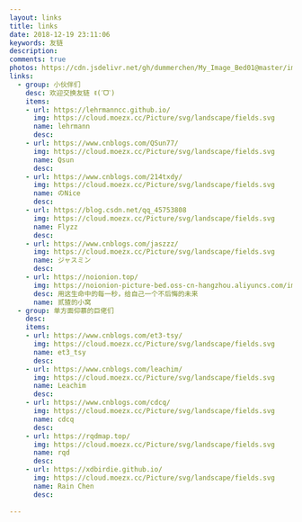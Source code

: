 ```yaml
---
layout: links
title: links
date: 2018-12-19 23:11:06
keywords: 友链
description: 
comments: true
photos: https://cdn.jsdelivr.net/gh/dummerchen/My_Image_Bed01@master/img/20201221134809.jpg
links:
  - group: 小伙伴们
    desc: 欢迎交换友链 ꉂ(ˊᗜˋ)
    items:
    - url: https://lehrmanncc.github.io/
      img: https://cloud.moezx.cc/Picture/svg/landscape/fields.svg
      name: lehrmann
      desc: 
    - url: https://www.cnblogs.com/QSun77/
      img: https://cloud.moezx.cc/Picture/svg/landscape/fields.svg
      name: Qsun
      desc: 
    - url: https://www.cnblogs.com/214txdy/
      img: https://cloud.moezx.cc/Picture/svg/landscape/fields.svg
      name: のNice
      desc: 
    - url: https://blog.csdn.net/qq_45753808
      img: https://cloud.moezx.cc/Picture/svg/landscape/fields.svg
      name: Flyzz
      desc: 
    - url: https://www.cnblogs.com/jaszzz/
      img: https://cloud.moezx.cc/Picture/svg/landscape/fields.svg
      name: ジャスミン
      desc:   
    - url: https://noionion.top/
      img: https://noionion-picture-bed.oss-cn-hangzhou.aliyuncs.com/img/head.jpg
      desc: 用这生命中的每一秒，给自己一个不后悔的未来
      name: 贰猹的小窝
  - group: 单方面仰慕的巨佬们
    desc: 
    items:
    - url: https://www.cnblogs.com/et3-tsy/
      img: https://cloud.moezx.cc/Picture/svg/landscape/fields.svg
      name: et3_tsy
      desc: 
    - url: https://www.cnblogs.com/leachim/
      img: https://cloud.moezx.cc/Picture/svg/landscape/fields.svg
      name: Leachim
      desc: 
    - url: https://www.cnblogs.com/cdcq/
      img: https://cloud.moezx.cc/Picture/svg/landscape/fields.svg
      name: cdcq
      desc: 
    - url: https://rqdmap.top/
      img: https://cloud.moezx.cc/Picture/svg/landscape/fields.svg
      name: rqd
      desc: 
    - url: https://xdbirdie.github.io/
      img: https://cloud.moezx.cc/Picture/svg/landscape/fields.svg
      name: Rain Chen
      desc: 
    
---
```


